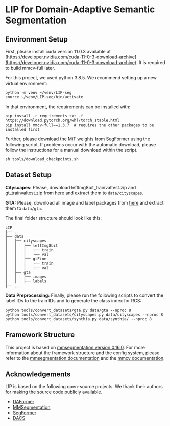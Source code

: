 # LIP for Domain-Adaptive Semantic Segmentation

## Environment Setup

First, please install cuda version 11.0.3 available at [https://developer.nvidia.com/cuda-11-0-3-download-archive](https://developer.nvidia.com/cuda-11-0-3-download-archive). It is required to build mmcv-full later.

For this project, we used python 3.8.5. We recommend setting up a new virtual
environment:

```shell
python -m venv ~/venv/LIP-seg
source ~/venv/LIP-seg/bin/activate
```

In that environment, the requirements can be installed with:

```shell
pip install -r requirements.txt -f https://download.pytorch.org/whl/torch_stable.html
pip install mmcv-full==1.3.7  # requires the other packages to be installed first
```

Further, please download the MiT weights from SegFormer using the
following script. If problems occur with the automatic download, please follow
the instructions for a manual download within the script.

```shell
sh tools/download_checkpoints.sh
```

## Dataset Setup

**Cityscapes:** Please, download leftImg8bit_trainvaltest.zip and
gt_trainvaltest.zip from [here](https://www.cityscapes-dataset.com/downloads/)
and extract them to `data/cityscapes`.

**GTA:** Please, download all image and label packages from
[here](https://download.visinf.tu-darmstadt.de/data/from_games/) and extract
them to `data/gta`.


The final folder structure should look like this:

```none
LIP
├── ...
├── data
│   ├── cityscapes
│   │   ├── leftImg8bit
│   │   │   ├── train
│   │   │   ├── val
│   │   ├── gtFine
│   │   │   ├── train
│   │   │   ├── val
│   ├── gta
│   │   ├── images
│   │   ├── labels
├── ...
```

**Data Preprocessing:** Finally, please run the following scripts to convert the label IDs to the
train IDs and to generate the class index for RCS:

```shell
python tools/convert_datasets/gta.py data/gta --nproc 8
python tools/convert_datasets/cityscapes.py data/cityscapes --nproc 8
python tools/convert_datasets/synthia.py data/synthia/ --nproc 8
```

## Framework Structure

This project is based on [mmsegmentation version 0.16.0](https://github.com/open-mmlab/mmsegmentation/tree/v0.16.0).
For more information about the framework structure and the config system,
please refer to the [mmsegmentation documentation](https://mmsegmentation.readthedocs.io/en/latest/index.html)
and the [mmcv documentation](https://mmcv.readthedocs.ihttps://arxiv.org/abs/2007.08702o/en/v1.3.7/index.html).


## Acknowledgements

LIP is based on the following open-source projects. We thank their
authors for making the source code publicly available.

* [DAFormer](https://github.com/lhoyer/DAFormer)
* [MMSegmentation](https://github.com/open-mmlab/mmsegmentation)
* [SegFormer](https://github.com/NVlabs/SegFormer)
* [DACS](https://github.com/vikolss/DACS)
